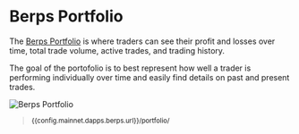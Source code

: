 <script setup>
  import config from '@berachain/config/constants.json';
</script>

# Berps Portfolio

The [Berps Portfolio](https://artio.berps.berachain.com/portfolio) is where traders can see their profit and losses over time, total trade volume, active trades, and trading history.

The goal of the portofolio is to best represent how well a trader is performing individually over time and easily find details on past and present trades.

![Berps Portfolio](/assets/berps-portfolio.png)

> <small><a target="_blank" :href="config.mainnet.dapps.berps.url + 'portfolio/'">{{config.mainnet.dapps.berps.url}}/portfolio/</a></small>
